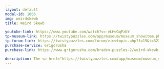 ```yaml
---
layout: default
modal-id: 1005
img: weirdskewb
title: Weird Skewb

youtube-link: https://www.youtube.com/watch?v=-eLHwGqPzbY
tp-museum-link: https://twistypuzzles.com/app/museum/museum_showitem.php?pkey=6369
tp-forum-link: https://twistypuzzles.com/forum/viewtopic.php?f=15&t=32349
purchase-service: Grigorusha
purchase-link: https://www.grigorusha.com/braden-puzzles-2/weird-skewb-by-braden-ganetsky

description: The <a href="https://twistypuzzles.com/app/museum/museum_showitem.php?pkey=6369" target="_blank">Weird Skewb</a> is like a regular <a href="https://twistypuzzles.com/app/museum/museum_showitem.php?pkey=621" target="_blank">Skewb</a>, except two corner pieces can be swapped. Most people who try a regular Skewb imagine swapping the corners, and this puzzle makes it a reality!
---
```


